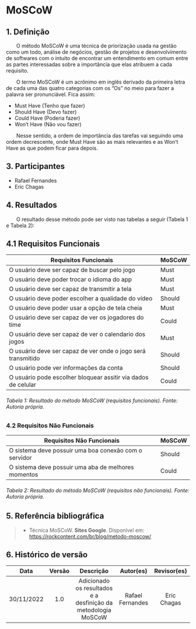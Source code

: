 # MoSCoW

## 1. Definição

&emsp;&emsp;O método MoSCoW é uma técnica de priorização usada na gestão como um todo, análise de negócios, gestão de projetos e desenvolvimento de softwares com o intuito de encontrar um entendimento em comum entre as partes interessadas sobre a importância que elas atribuem a cada requisito.

&emsp;&emsp;O termo MoSCoW é um acrônimo em inglês derivado da primeira letra de cada uma das quatro categorias com os “Os” no meio para fazer a palavra ser pronunciável. Fica assim:

- Must Have (Tenho que fazer)
- Should Have (Devo fazer)
- Could Have (Poderia fazer)
- Won’t Have (Não vou fazer)

&emsp;&emsp;Nesse sentido, a ordem de importância das tarefas vai seguindo uma ordem decrescente, onde Must Have são as mais relevantes e as Won’t Have as que podem ficar para depois.

## 3. Participantes

- Rafael Fernandes
- Eric Chagas

## 4. Resultados
&emsp;&emsp;O resultado desse método pode ser visto nas tabelas a seguir (Tabela 1 e Tabela 2):

## 4.1 Requisitos Funcionais

|Requisitos Funcionais                                          |          MoSCoW                        |       
|---------------------------------------------------------------|----------------------------------------|
| O usuário deve ser capaz de buscar pelo jogo                  |              Must                      |
| O usuário deve poder trocar o idioma do app                   |              Must                      |
| O usuário deve ser capaz de transmitir a tela                 |              Must                      |
| O usuário deve poder escolher a qualidade do vídeo            |              Should                    |
| O usuário deve poder usar a opção de tela cheia               |              Must                      |
| O usuário deve ser capaz de ver os jogadores do time          |              Could                     |
| O usuário deve ser capaz de ver o calendario dos jogos        |              Must                      |
| O usuário  deve ser capaz de ver onde o jogo será transmitido |              Should                    |
| O usuário pode ver informações da conta                       |              Should                    |
| O usuário pode escolher bloquear assitir via dados de celular |              Could                     |

###### Tabela 1: Resultado do método MoSCoW (requisitos funcionais). Fonte: Autoria própria.


### 4.2 Requisitos Não Funcionais

|            Requisitos Não Funcionais                |      MoSCoW    |
|-----------------------------------------------------|----------------|
|O sistema deve possuir uma boa conexão com o servidor|      Should    |
|O sistema deve possuir uma aba de melhores momentos  |      Could     |

###### Tabela 2: Resultado do método MoSCoW (requisitos não funcionais). Fonte: Autoria própria.

## 5. Referência bibliográfica

> - Técnica MoSCoW. **Sites Google**. Disponível em: https://rockcontent.com/br/blog/metodo-moscow/

## 6. Histórico de versão

|    Data    | Versão |                     Descrição                     |        Autor(es)        | Revisor(es) |
| :--------: | :----: | :-----------------------------------------------: | :---------------------: | :---------: |
| 30/11/2022 |  1.0   | Adicionado os resultados e a desfinição da metodologia MoSCoW| Rafael Fernandes|  Eric Chagas   |